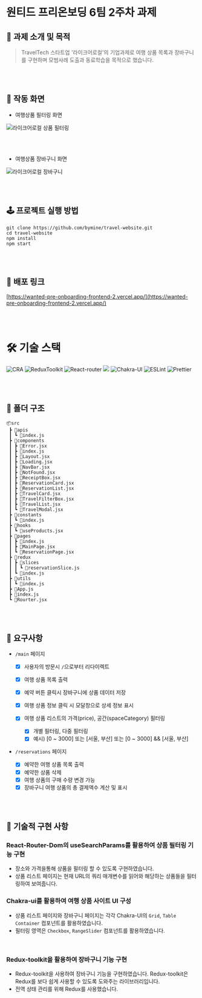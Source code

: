 # 원티드 프리온보딩 6팀 2주차 과제

## 📝 과제 소개 및 목적

> TravelTech 스타트업 '라이크어로컬'의 기업과제로 여행 상품 목록과 장바구니를 구현하며 모범사례 도출과 동료학습을 목적으로 했습니다.

<br/>
<br/>

## 🎥 작동 화면

- 여행상품 필터링 화면

![라이크어로컬 상품 필터링](https://github.com/bymine/travel-website/assets/71866185/69695761-3db5-4e75-bfee-c61802e1988f)

<br/>
<br/>

- 여행상품 장바구니 화면

![라이크어로컬 장바구니](https://github.com/bymine/travel-website/assets/71866185/a52e3ef3-6c5d-4462-b139-f99b6eb769bd)

<br/>
<br/>

## 🕹️ **프로젝트 실행 방법**

```
git clone https://github.com/bymine/travel-website.git
cd travel-website
npm install
npm start
```

<br/>
<br/>

## 🔗 배포 링크

[https://wanted-pre-onboarding-frontend-2.vercel.app/](https://wanted-pre-onboarding-frontend-2.vercel.app/)

<br/>
<br/>

# 🛠️ 기술 스택

<p>

![CRA](https://img.shields.io/badge/CRA-09D3AC?style=for-the-badge&logo=React)
![ReduxToolkit](https://img.shields.io/badge/ReduxToolkit-764ABC?style=for-the-badge&logo=Redux&logoColor=fff)
![React-router](https://img.shields.io/badge/REACT--ROUTER--DOM-343a40?style=for-the-badge&logo=ReactRouter&logoColor=CA4245)
<img src="https://img.shields.io/badge/react query-FF4154?style=for-the-badge&logo=reactquery&logoColor=white">
![Chakra-UI](https://img.shields.io/badge/Chakra-UI-319795?style=for-the-badge&logo=Chakra-UI)
![ESLint](https://img.shields.io/badge/ESLint-4B32C3?style=for-the-badge&logo=ESLint)
![Prettier](https://img.shields.io/badge/Prettier-F7B93E?style=for-the-badge&logo=Prettier&logoColor=fff)

</p>

<br/>
<br/>

## 📂 폴더 구조

```
📦src
 ┣ 📂apis
 ┃ ┗ 📜index.js
 ┣ 📂components
 ┃ ┣ 📜Error.jsx
 ┃ ┣ 📜index.js
 ┃ ┣ 📜Layout.jsx
 ┃ ┣ 📜Loading.jsx
 ┃ ┣ 📜NavBar.jsx
 ┃ ┣ 📜NotFound.jsx
 ┃ ┣ 📜ReceiptBox.jsx
 ┃ ┣ 📜ReservationCard.jsx
 ┃ ┣ 📜ReservationList.jsx
 ┃ ┣ 📜TravelCard.jsx
 ┃ ┣ 📜TravelFilterBox.jsx
 ┃ ┣ 📜TravelList.jsx
 ┃ ┗ 📜TravelModal.jsx
 ┣ 📂constants
 ┃ ┗ 📜index.js
 ┣ 📂hooks
 ┃ ┗ 📜useProducts.jsx
 ┣ 📂pages
 ┃ ┣ 📜index.js
 ┃ ┣ 📜MainPage.jsx
 ┃ ┗ 📜ReservationPage.jsx
 ┣ 📂redux
 ┃ ┣ 📂slices
 ┃ ┃ ┗ 📜reservationSlice.js
 ┃ ┗ 📜index.js
 ┣ 📂utils
 ┃ ┗ 📜index.js
 ┣ 📜App.js
 ┣ 📜index.js
 ┗ 📜Rourter.jsx
```

<br/>
<br/>

## 🚀 요구사항

- `/main` 페이지

  - [x] 사용자의 방문시 `/`으로부터 리다이렉트
  - [x] 여행 상품 목록 출력
  - [x] 예약 버튼 클릭시 장바구니에 상품 데이터 저장
  - [x] 여행 상품 정보 클릭 시 모달창으로 상세 정보 표시
  - [x] 여행 상품 리스트의 가격(price), 공간(spaceCategory) 필터링

    - [x] 개별 필터링, 다중 필터링
    - [x] 예시) [0 ~ 3000] 또는 [서울, 부산] 또는 [0 ~ 3000] && [서울, 부산]
          <br/>

- `/reservations` 페이지
  - [x] 예약한 여행 상품 목록 출력
  - [x] 예약한 상품 삭제
  - [x] 여행 상품의 구매 수량 변경 가능
  - [x] 장바구니 여행 상품의 총 결제액수 계산 및 표시

<br/>
<br/>

## 🥇 기술적 구현 사항

### React-Router-Dom의 useSearchParams를 활용하여 상품 필터링 기능 구현

- 장소와 가격을통해 상품을 필터링 할 수 있도록 구현하였습니다.
- 상품 리스트 페이지는 현재 URL의 쿼리 매개변수를 읽어와 해당하는 상품들을 필터링하여 보여줍니다.
  <br/>

### Chakra-ui를 활용하여 여행 상품 사이트 UI 구성

- 상품 리스트 페이지와 장바구니 페이지는 각각 Chakra-UI의 `Grid`, `Table Container` 컴포넌트를 활용하였습니다.
- 필터링 영역은 `Checkbox`, `RangeSlider` 컴포넌트를 활용하였습니다.

<br/>

### Redux-toolkit을 활용하여 장바구니 기능 구현

- Redux-toolkit을 사용하여 장바구니 기능을 구현하였습니다. Redux-toolkit은 Redux를 보다 쉽게 사용할 수 있도록 도와주는 라이브러리입니다.
- 전역 상태 관리를 위해 Redux를 사용했습니다.
